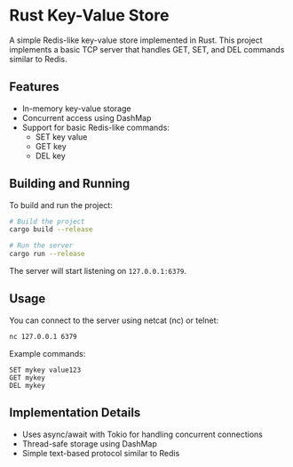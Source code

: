 # Rust Key-Value Store

A simple Redis-like key-value store implemented in Rust. This project implements a basic TCP server that handles GET, SET, and DEL commands similar to Redis.

## Features

- In-memory key-value storage
- Concurrent access using DashMap
- Support for basic Redis-like commands:
  - SET key value
  - GET key
  - DEL key

## Building and Running

To build and run the project:

```bash
# Build the project
cargo build --release

# Run the server
cargo run --release
```

The server will start listening on `127.0.0.1:6379`.

## Usage

You can connect to the server using netcat (nc) or telnet:

```bash
nc 127.0.0.1 6379
```

Example commands:

```
SET mykey value123
GET mykey
DEL mykey
```

## Implementation Details

- Uses async/await with Tokio for handling concurrent connections
- Thread-safe storage using DashMap
- Simple text-based protocol similar to Redis